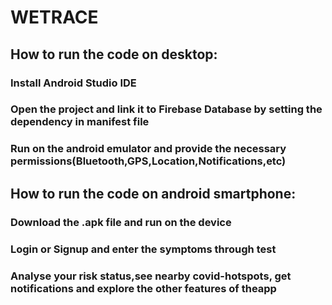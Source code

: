 # WETRACE
## How to run the code on desktop:
### Install Android Studio IDE 
### Open the project and link it to Firebase Database by setting the dependency in manifest file 
### Run on the android emulator and provide the necessary permissions(Bluetooth,GPS,Location,Notifications,etc)
## How to run the code on android smartphone:
### Download the .apk file and run on the device
### Login or Signup and enter the symptoms through test
### Analyse your risk status,see nearby covid-hotspots, get notifications and explore the other features of theapp
